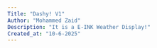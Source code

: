 ```yaml
---
Title: "Dashy! V1"
Author: "Mohammed Zaid"
Description: "It is a E-INK Weather Display!"
Created_at: "10-6-2025"
---
```




